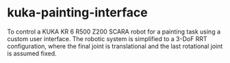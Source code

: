 # kuka-painting-interface
To control a KUKA KR 6 R500 Z200 SCARA robot for a painting task using a custom user interface. The robotic system is simplified to a 3-DoF RRT configuration, where the final joint is translational and the last rotational joint is assumed fixed.

